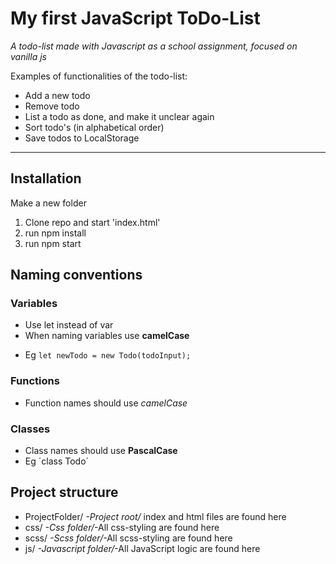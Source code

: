 # My first JavaScript ToDo-List

_A todo-list made with Javascript as a school assignment, focused on vanilla js_

Examples of functionalities of the todo-list:

- Add a new todo
- Remove todo
- List a todo as done, and make it unclear again
- Sort todo's (in alphabetical order)
- Save todos to LocalStorage

---

## Installation

Make a new folder

1. Clone repo and start 'index.html'
2. run npm install
3. run npm start

## Naming conventions

### Variables

- Use let instead of var
- When naming variables use **camelCase**

* Eg `let newTodo = new Todo(todoInput);`

### Functions

- Function names should use _camelCase_

### Classes

- Class names should use **PascalCase**
- Eg ´class Todo´

## Project structure

- ProjectFolder/ _-Project root/_ index and html files are found here
- css/ _-Css folder/_-All css-styling are found here
- scss/ _-Scss folder/_-All scss-styling are found here
- js/ _-Javascript folder/_-All JavaScript logic are found here
